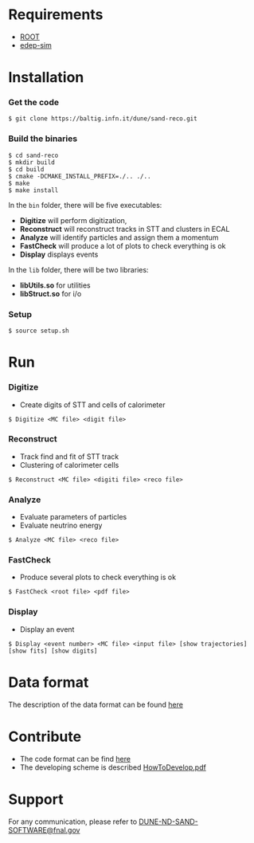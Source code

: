 # Requirements
- [ROOT](https://root.cern/)
- [edep-sim](https://github.com/ClarkMcGrew/edep-sim)

# Installation

### Get the code

```console
$ git clone https://baltig.infn.it/dune/sand-reco.git
```

### Build the binaries

```console
$ cd sand-reco
$ mkdir build
$ cd build
$ cmake -DCMAKE_INSTALL_PREFIX=./.. ./..
$ make
$ make install
```

In the `bin` folder, there will be five executables:
- **Digitize** will perform digitization, 
- **Reconstruct** will reconstruct tracks in STT and clusters in ECAL
- **Analyze** will identify particles and assign them a momentum
- **FastCheck** will produce a lot of plots to check everything is ok
- **Display** displays events

In the `lib` folder, there will be two libraries:
- **libUtils.so** for utilities
- **libStruct.so** for i/o

### Setup

```console
$ source setup.sh
```

# Run

### Digitize
- Create digits of STT and cells of calorimeter

```console
$ Digitize <MC file> <digit file>
```

### Reconstruct
- Track find and fit of STT track
- Clustering of calorimeter cells

```console
$ Reconstruct <MC file> <digiti file> <reco file>
```

### Analyze
- Evaluate parameters of particles
- Evaluate neutrino energy

```console
$ Analyze <MC file> <reco file>
```

### FastCheck
- Produce several plots to check everything is ok

```console
$ FastCheck <root file> <pdf file>
```

### Display
- Display an event

```console
$ Display <event number> <MC file> <input file> [show trajectories] [show fits] [show digits]
```

# Data format

The description of the data format can be found [here](../../wiki/Data-Model)


# Contribute

- The code format can be find [here](../../wiki/Code-Formatting)
- The developing scheme is described [HowToDevelop.pdf](https://baltig.infn.it/dune/sand-reco/-/wikis/uploads/8b897fb0ea753ef767b96312bdf9ccac/HowToDevelop.pdf)

# Support

For any communication, please refer to [DUNE-ND-SAND-SOFTWARE@fnal.gov](mailto:DUNE-ND-SAND-SOFTWARE@fnal.gov)
